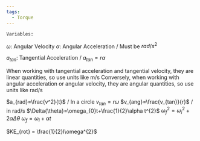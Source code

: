 ```yaml
---
tags:
  - Torque
---
```

	Variables:
$\omega$: Angular Velocity
$\alpha$: Angular Acceleration / Must be $rad/s^{2}$

$a_{tan}$: Tangential Acceleration / $a_{tan}=r\alpha$


When working with tangential acceleration and tangential velocity, they are linear quantities, so use units like m/s
Conversely, when working with angular acceleration or angular velocity, they are angular quantities, so use units like rad/s


$a_{rad}=\frac{v^2}{t}$ / In a circle
$v_{tan}=r\omega$
$v_{ang}=\frac{v_{tan}}{r}$ / in rad/s
$\Delta{\theta}=\omega_{0}t+\frac{1}{2}\alpha t^{2}$
$\omega_{f}^{2}=\omega_{i}^{2}+2\alpha\Delta{\theta}$
$\omega_{f}=\omega_{i}+\alpha{t}$

$KE_{rot} = \frac{1}{2}I\omega^{2}$

